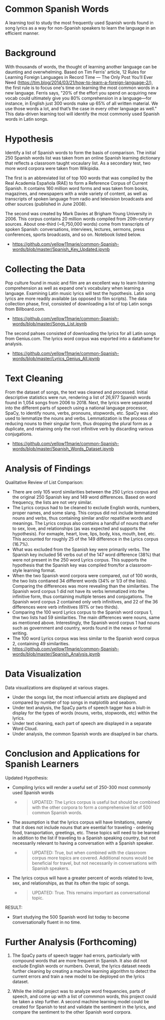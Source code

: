# Common Spanish Words
A learning tool to study the most frequently used Spanish words found in song lyrics as a way for non-Spanish speakers to learn the language in an efficient manner.

# Background
With thousands of words, the thought of learning another language can be daunting and overwhelming. Based on Tim Ferris' article, 12 Rules for Learning Foreign Languages in Record Time — The Only Post You’ll Ever Need (https://tim.blog/2014/03/21/how-to-learn-a-foreign-language-2/), the first rule is to focus one's time on learning the most common words in a new language. Ferris says, "20% of the effort you spend on acquiring new vocab could ultimately give you 80% comprehension in a language—for instance, in English just 300 words make up 65% of all written material. We use those words a lot, and that’s the case in every other language as well." This data-driven learning tool will identify the most commonly used Spanish words in Latin songs.

# Hypothesis 
Identify a list of Spanish words to form the basis of comparison. The initial 250 Spanish words list was taken from an online Spanish learning dictionary that reflects a classroom taught vocaulary list. As a secondary test, two more word corpora were taken from Wikipidia. 

The first is an abbreviated list of top 100 words that was compiled by the Real Academia Española (RAE) to form a  Reference Corpus of Current Spanish. It contains 160 million word forms and was taken from books, magazines, and newspapers with a wide variety of content, as well as transcripts of spoken language from radio and television broadcasts and other sources (published in June 2008). 

The second was created by Mark Davies at Brigham Young University in 2006. This corpus contains 20 million words compiled from 20th-century sources. About one-third (~6,750,000 words) come from transcripts of spoken Spanish: conversations, interviews, lectures, sermons, press conferences, sports broadcasts, and so on. Notebook listed below.
- https://github.com/yellow11marie/common-Spanish-words/blob/master/Spanish_Key_Updated.ipynb

# Collecting the Data 
Pop culture found in music and film are an excellent way to learn listening comprehension as well as expand one's vocabulary when learning a language. Examining Latin music lyrics will test the hypothesis. Latin song lyrics are more readily available (as opposed to film scripts). The data collection phase, first, consisted of downloading a list of top Latin songs from Billboard.com. 
- https://github.com/yellow11marie/common-Spanish-words/blob/master/Songs_List.ipynb

The second pahses consisted of downloading the lyrics for all Latin songs from Genius.com. The lyrics word corpus was exported into a dataframe for analysis. 
- https://github.com/yellow11marie/common-Spanish-words/blob/master/Lyrics_Genius_All.ipynb

# Text Cleaning 
From the dataset of songs, the text was cleaned and processed. Initial descriptive statistics were run, rendering a list of 26,977 Spanish words found in 1,054 songs from 2006 to 2018. Next, the lyrics were separated into the different parts of speech using a national language processor, SpaCy, to identify nouns, verbs, pronouns, stopwords, etc. SpaCy was also used to lemmatize the nouns and verbs. Lemmatization is the process of reducing nouns to their singular form, thus dropping the plural form as a duplicate, and retaining only the root infinitive verb by discarding various conjugations.

- https://github.com/yellow11marie/common-Spanish-words/blob/master/Spanish_Words_Dataset.ipynb 

# Analysis of Findings
Qualitative Review of List Comparison:
   - There are only 105 word similarities between the 250 Lyrics corpus and the original 250 Spanish key and 149 word differences. Based on word frequency, the lists are not very similar. 
   - The Lyrics corpus had to be cleaned to exclude English words, numbers, proper names, and some slang. This corpus did not include lemmatized nouns and verbs, thus containing similar and/or repatiitve words and meanings. The Lyrics corpus also contains a handful of nouns that refer to sex, love, and relationships (as was expected and supports the hypothesis). For exmaple, heart, love, lips, body, kiss, mouth, bed, etc. This accounted for roughly 25 of the 149 difference in the Lyrics corpus (16.7%).
   - What was excluded from the Spanish key were primarily verbs. The Spanish key included 56 verbs out of the 147 word difference (38%) that were not present in the 250 word Lyrics corpus. This supports the hypothesis that the Spanish key was compiled from/for a classroom-style learning format. 
   - When the two Spanish word corpora were compared, out of 100 words, the two lists contianed 34 different words (34% or 1/3 of the lists). Comparing the differences was more revealing than the similarities. The Spanish word corpus 1 did not have its verbs lemmatized into the infinitive form, thus containing multiple tenses and conjugations. The Spanish word corpus 2 contained only verb infinitives, and 22 of the 36 differences were verb infinitives (61% or two thirds). 
   - Comparing the 100 word Lyrics corpus to the Spanish word corpus 1, thw two lists had 59 similarities. The main differences were nouns, same as mentioned above. Interestingly, the Spanish word corpus 1 had nouns such as government and country, words found in the news or formal writing. 
   - The 100 word Lyrics corpus was less similar to the Spanish word corpus 2, containing 49 similarities. 
- https://github.com/yellow11marie/common-Spanish-words/blob/master/Spanish_Analysis.ipynb

# Data Visualization
Data visualizations are displayed at various stages. 
- Under the songs list, the most influencial artists are displayed and compared by number of top songs in matplotlib and seaborn.
- Under text analysis, the SpaCy parts of speech tagger has a biult-in display for the types of words (nouns, verbs, stopwords, etc) within the lyrics. 
- Under text cleaning, each part of speech are displayed in a separate Word Cloud.
- Under analysis, the common Spanish words are disaplyed in bar charts. 

# Conclusion and Applications for Spanish Learners
Updated Hypothesis:
- Compiling lyrics will render a useful set of 250-300 most commonly used Spanish words 
    - >UPDATED: The Lyrics corpus is useful but should be combined with the other corpora to form a comprehensive list of 500 common Spanish words. 
- The assumption is that the lyrics corpus will have limitations, namely that it does not include nouns that are esential for traveling - ordering food, transportation, greetings, etc. These topics will need to be learned in addition to the list if traveling to a Spanish speaking country, but not necessarily relevant to having a conversation with a Spanish speaker. 
    - >UPDATED: True, but when combined with the classroom corpus more topics are covered. Additional nouns would be beneficial for travel, but not necessarily in conversations with Spanish speakers.
- The lyrics corpus will have a greater percent of words related to love, sex, and relationships, as that its often the topic of songs. 
    - >UPDATED: True. This remains important as conversational topic. 
    
RESULT:
- Start studying the 500 Spanish word list today to become conversationally fluent in no time.

# Further Analysis (Forthcoming)
1. The SpaCy parts of speech tagger had errors, particularly with compound words that are more frequent in Spanish. It also did not exclude English words or numbers. Overall, the lyrics dataset needs further cleaning by creating a machine learning algorithm to detect the current errors and train a new model to be deployed on the lyrics dataset. 

2. While the initial project was to analyze word frequencies, parts of speech, and come up with a list of commmon words, this project could be taken a step further. A second machine learning model could be created for Spanish to test and validate the sentiment in the lyrics, and compare the sentiment to the other Spanish word corpora. 
